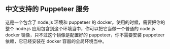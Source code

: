 ## 中文支持的 Puppeteer 服务

这是一个包含了 node.js 环境和 puppeteer 的 docker。使用的时候，需要把你的整个 node.js 应用包含到这个环境当中，你可以把它当做一个普通的 node.js docker 镜像，只不过这个镜像是配置好的 puppeteer，你不需要安装 puppeteer 依赖，它已经安装在 docker 容器的全局环境当中。

